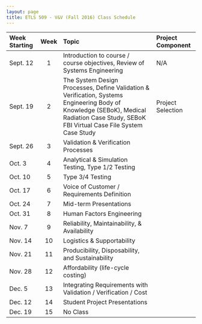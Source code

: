```yaml
---
layout: page
title: ETLS 509 - V&V (Fall 2016) Class Schedule
---
```


| Week Starting | Week | Topic                                                                                                                                                                                     | Project Component |
|:--------------|:----:|:------------------------------------------------------------------------------------------------------------------------------------------------------------------------------------------|:------------------|
| Sept. 12      |  1   | Introduction to course / course objectives, Review of Systems Engineering                                                                                                                 | N/A               |
| Sept. 19      |  2   | The System Design Processes, Define Validation & Verification, Systems Engineering Body of Knowledge (SEBoK), Medical Radiation Case Study, SEBoK FBI Virtual Case File System Case Study | Project Selection |
| Sept. 26      |  3   | Validation & Verification Processes                                                                                                                                                       |                   |
| Oct. 3        |  4   | Analytical & Simulation Testing, Type 1/2 Testing                                                                                                                                         |                   |
| Oct. 10       |  5   | Type 3/4 Testing                                                                                                                                                                          |                   |
| Oct. 17       |  6   | Voice of Customer / Requirements Definition                                                                                                                                               |                   |
| Oct. 24       |  7   | Mid-term Presentations                                                                                                                                                                    |                   |
| Oct. 31       |  8   | Human Factors Engineering                                                                                                                                                                 |                   |
| Nov. 7        |  9   | Reliability, Maintainability, & Availability                                                                                                                                              |                   |
| Nov. 14       |  10  | Logistics & Supportability                                                                                                                                                                |                   |
| Nov. 21       |  11  | Producibility, Disposability, and Sustainability                                                                                                                                          |                   |
| Nov. 28       |  12  | Affordability (life-cycle costing)                                                                                                                                                        |                   |
| Dec. 5        |  13  | Integrating Requirements with Validation / Verification / Cost                                                                                                                            |                   |
| Dec. 12       |  14  | Student Project Presentations                                                                                                                                                             |                   |
| Dec. 19       |  15  | No Class                                                                                                                                                                                  |                   |
